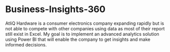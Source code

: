 # Business-Insights-360
AtliQ Hardware is a consumer electronics company expanding rapidly but is not able to compete with other companies using data as most of their report still exist in Excel. My goal is to implement an advanced analytics solution using Power BI that will enable the company to get insights and make informed decisions.
